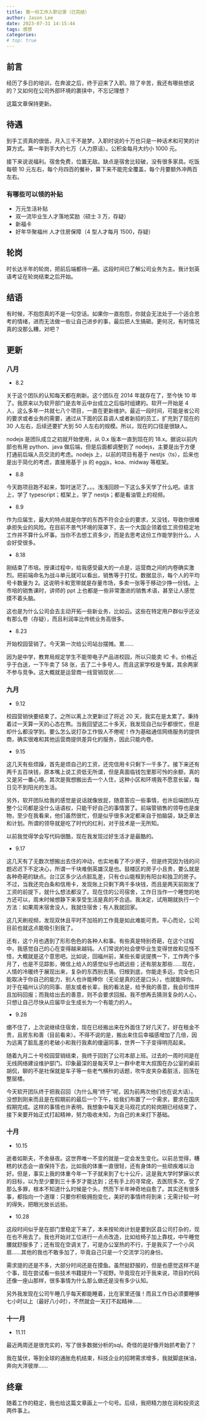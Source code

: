 ```yaml
---
title: 第一份工作入职记录（已完结）
author: Jason Lee
date: 2023-07-31 14:15:44
tags: 感想
categories:
# top: true
---
```


## 前言

经历了多日的培训，在奔波之后，终于迎来了入职。除了辛苦，我还有哪些想说的？又如何在公司外部环境的裹挟中，不忘记理想？

这篇文章保持更新。

## 待遇

到手工资真的很低，月入三千不是梦。入职时说的十万也只是一种话术和可笑的计算方式。第一年到手大约七万（人力原话）。公积金每月大约小 1000 元。

接下来说说福利。宿舍免费，位置无敌。缺点是宿舍比较破，没有很多家具。吃饭每顿 10 元左右，每个月四百的餐补，算下来不能完全覆盖，每个月要额外冲两百左右。

### 有哪些可以领的补贴

- 万元生活补贴
- 双一流毕业生人才落地奖励（硕士 3 万，存疑）
- 新福卡
- 好年华聚福州 人才住房保障（4 型人才每月 1500，存疑）

## 轮岗

时长达半年的轮岗，把前后端都待一遍。这段时间已了解公司业务为主。我计划英语考证在轮岗结束之后开始。

## 结语

有时候，不抱怨真的不是一句空话。如果你一直抱怨，你就会无法处于一个适合思考的情绪，进而无法做一些让自己进步的事，最后把人生搞砸。更何况，有时情况真的没那么糟，对吧？

## 更新

### 八月

- 8.2

关于这个团队的认知每天都在刷新。这个团队在 2014 年就存在了，至今快 10 年了。我原来以为软开部门是去年云中台成立之后临时组建的。软开一开始是 4 人，这么多年一共就七八个项目，一直在更新维护。最近一段时间，可能是省公司的要求或者业务的需要，通过从下面的区县调人或者新招的员工，扩充到了现在的 30 人左右，后续还要扩大到 50 人左右的规模。所以，现在的口径是很缺人。

nodejs 是团队成立之初就开始使用，从 0.x 版本一直到现在的 18.x。据说以前内部也有用 python、java 做后端，但是后面都调整到了 nodejs，主要是出于方便打通前后端人员交流的考虑。nodejs 上，以前的项目有基于 nestjs（ts），后来也是出于简化的考虑，直接用基于 js 的 eggjs，koa、midway 等框架。

- 8.8

今天跑项目跑不起来，暂时迷茫了。。。浅浅回顾一下这么多天学了什么吧。语言上，学了 typescript；框架上，学了 nestjs；都是看油管上的视频。

- 8.9

作为应届生，最大的特点就是你学的东西不符合企业的要求，又没钱，导致你很难承担失业的风险。在目前不景气环境的笼罩下，去一个大国企领着低工资但稳定地工作并不算什么坏事。当你不去想工资多少，而是去思考这份工作能学到什么，人会好受很多。

- 8.18

刚结束了市培。授课过程中，给我感受最大的一点是，运营商之间的内卷确实激烈。把前端命名为战斗单元就可以看出，销售等于打仗。数据显示，每个人的平均号卡数量为 2。这说明卡和宽带就是存量市场，多卖一张等于移动少挣一份钱。上市培的销售课时，讲师的 ppt 上也都是一些非常激进的销售术语，甚至让人感觉摸不着头脑。

这也是为什么公司会去主动开拓一些新业务，比如云。这些在特定用户群似乎还没有那么卷（存疑），而且利润率比传统业务高很多。

- 8.23

开始校园营销了。今天第一次给公司站台摆摊。累……

因为是中学，教育局规定学生不能带电子产品进校园，所以只能卖 IC 卡。价格近乎于白送，一下午卖了 58 张，去了二十多号人。而且这家学校是专属，其余两家不参与竞争。这大概就是运营商一线营销现状……

### 九月

- 9.12

校园营销快要结束了。之所以离上次更新过了将近 20 天，我实在是太累了。秉持着过一天算一天的心态在熬。当我回望这二十多天，我发现自己似乎都很忙，但是却什么都没学到。要么怎么说打杂工作毁人不倦呢！作为基础通信网络服务的提供商，确实很难和其他运营商提供差异化的服务，因此只能内卷。

- 9.15

这几天有些烦躁，首先是烦自己的工资，还完信用卡只剩下一千多了。接下来还有两千五百块钱，原本嘴上说工资低无所谓，但是真面临钱包里那可怜的余额，真的又是另一番心境。其次是我想搬出去一个人住，这种小区和环境我不愿意长留，每日见不到阳光的生活。

另外，软开团队给我的感觉是说话就像放屁，随意答应一些事情，也许后端团队在整个公司都是没什么话语权，只能干好自己的事情罢了。前端管销售的领导也是废物，至少在我看来，他们虽然很忙，但是似乎很多决定都来自于拍脑袋，缺乏章法和计划。所谓的领导就是吃了时代的红利，对于技术是一无所知。

以前我觉得学会写代码很酷，现在我发现过好生活才是最酷的。

- 9.17

这几天有了无数次想搬出去住的冲动，也实地看了不少房子，但是终究因为钱的问题迟迟下不定决心，所谓一千块难倒英雄汉是也。鼓楼区的房子小且贵，要么就是各种奇葩的缺点。台江区多少沾点脏乱差，只有仓山能租到有阳台和独卫的房子。不过，当我还完白条和信用卡，发现账上只剩下两千多块钱，而且是两天前刚发了工资的前提下，就什么想法都没了。现在住的公司宿舍，工作日当作一个睡觉的地方还可以，周末时候想静下来享受生活是真的不合适。我决定，试用期就执行一个方法：如果周末宿舍没人，我就住宿舍；有人我就回家。

这几天刷视频，发现双休且平时不加班的工作竟是如此难能可贵。平心而论，公司目前也就这点能吸引到我了。

还有，这个月也遇到了形形色色的各种人和事。有些真是特别奇葩，在这个过程中，我感觉自己的心在变得越来越钝。人们常说的社会使毕业生变得世故和见怪不怪，大概就是这个意思吧。比如说，回福州前，某些长辈说提携一下，工作两个多月了，也是不见踪影，微信上给人的感觉似乎也疏远些；还有朋友那些……现在，人情的冷暖终于展现出来，复杂的东西别去猜。归根到底，你能走多远，完全也只能取决于你自己的能力，别人也许能捧你（无论是真的还是口头），也就能摔你。对于在福州认识的同事、朋友或者长辈，我的看法是，给予我的善意，我会珍惜并且加码回报；而我给出去的善意，则不会要求回报。我不想再去猜测复杂的人心，只想让自己尽快从应届毕业生成长为一个有能力的人。

- 9.28

绷不住了，上次说继续住宿舍，现在已经搬出来在外面住了好几天了。好在租金不贵，且房东和善（目前看来）。不得不说的是，搬出来住后幸福感增加了几倍，因为远离了脏乱差的老破小和我行我素的傻逼同事，世界一下子变得明亮起来。

随着九月二十号校园营销结束，我终于回到了公司本部上班。过去的一周时间是在无线网络建设维护部门。印象最深的是每天早上一群中老年大叔围在办公室的桌前胡侃，聊的不是社保就是车子等一些老气横秋的话题，吹牛皮夹杂着脏活，回荡在整层楼。

今天软开团队终于把我召回（为什么用“终于”呢，因为前两次他们也在说大话）。没想到刚来而且是在假期前的最后一个下午，给我们布置了一个需求，要求在国庆假期完成。这样的事情也许表明，我想象中每天走马观花式的轮岗期已经结束了，接下来要开始正式打起精神，努力吸收未知，为自己的未来打下基础。

### 十月

- 10.15

逝者如斯夫，不舍昼夜。这世界唯一不变的就是一定会发生变化。以前总觉得，糟糕的状态会一直保持下去，比如我的体重一直很轻，还有身体的一些顽疾难以治好。但是，事实上我的体重今年一下子就来到了七十公斤，这是我大学时梦寐以求的目标，以为至少要到三十多岁才能达到；还有手上的寻常疣，去医院多次，受了那么多罪，根本不知道什么时候是个头，然而下半年神奇地自愈了。其实还有很多事，都指向一个道理：只要你积极拥抱变化，美好的事情终将到来；无需计较一时的得失，把眼光放长远些。

- 10.28

这段时间似乎是在部门里稳定下来了，本来按轮岗计划是要到区县公司打杂的，现在也不用去了。我也开始对工位进行一点点改造，比如给椅子加上靠枕，中午睡觉腰就舒服多了；还有现在空调关了，可是办公室热的不行，于是我买了一个小风扇……其他的我也不敢多加了，毕竟自己只是一个交流学习的身份。

需求提的还是不多，大部分时间还是在摸鱼。虽然挺舒服的，但是也感觉这样不是个事，现在尝试看一些技术书籍提升一下视野。毕竟现在对于我来说，项目的代码还像一座山那样，很多事情为什么那么做还是没有多少认知。

另外我发现在公司午睡几乎每天都能睡着，比在家里还强！而且工作日必须要睡够七小时以上（最好八小时），不然就会一天打不起精神……

### 十一月

- 11.11

最近两周还是很充实的，写了很多数据分析的sql。奇怪的是好像开始抓考勤了？

我在蛰伏，等到全球的通胀危机结束，科技企业的招聘需求增多，我就脚底抹油，奔向大洋彼岸……

## 终章

随着工作的稳定，我也给这篇文章画上一个句号。后续，我把精力放在润和投资这两件事上。
